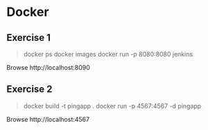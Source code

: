 # Docker

## Exercise 1

> docker ps
> docker images
> docker run -p 8080:8080 jenkins

Browse http://localhost:8090


## Exercise 2

> docker build -t pingapp .
> docker run -p 4567:4567 -d pingapp

Browse http://localhost:4567



